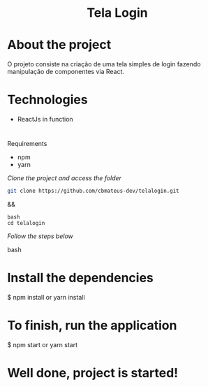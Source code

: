 <h1 align="center">
	Tela Login
</h1>

# About the project
O projeto consiste na criação de uma tela simples de login fazendo manipulação de componentes via React.

# Technologies
- ReactJs in function


#



Requirements
- npm
- yarn


*Clone the project and access the folder*

```bash
git clone https://github.com/cbmateus-dev/telalogin.git
```

&&
```
bash
cd telalogin
```


*Follow the steps below*

bash
# Install the dependencies
$ npm install or yarn install

# To finish, run the application
$ npm start or yarn start

# Well done, project is started!
```
